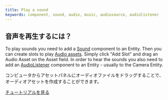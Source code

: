 ```yaml
---
title: Play a sound
keywords: component, sound, audio, music, audiosource, audiolistener
---
```


## 音声を再生するには？

To play sounds you need to add a <a href="http://developer.playcanvas.com/en/user-manual/packs/components/sound/" target="_blank">Sound</a> component to an Entity. Then you can create slots to play <a href="http://developer.playcanvas.com/en/user-manual/assets/audio/" target="_blank">Audio assets</a>. Simply click "Add Slot" and drag an Audio Asset on the Asset field. In order to hear the sounds you also need to add an <a href="http://developer.playcanvas.com/en/user-manual/packs/components/audiolistener/" target="_blank">AudioListener</a> component to an Entity - usually to the Camera Entity.

コンピュータからアセットパネルにオーディオファイルをドラッグすることで、オーディオアセットを作成することができます。

<a class="docs" href="http://developer.playcanvas.com/en/tutorials/beginner/basic-audio/" target="_blank">チュートリアルを見る</a>

